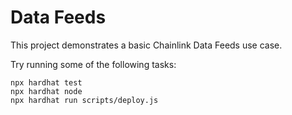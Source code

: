 # Data Feeds

This project demonstrates a basic Chainlink Data Feeds use case. 

Try running some of the following tasks:

```shell
npx hardhat test
npx hardhat node
npx hardhat run scripts/deploy.js
```
